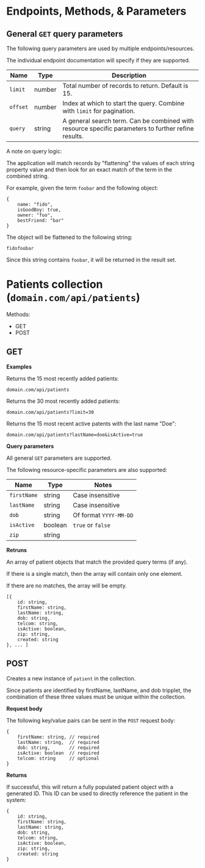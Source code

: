 # Endpoints, Methods, & Parameters

## General `GET` query parameters

The following query parameters are used by multiple endpoints/resources. 

The individual endpoint documentation will specify if they are supported.

| Name   | Type   | Description             |
|--------|--------|-------------------------|
| `limit`  | number | Total number of records to return. Default is 15. |
| `offset` | number | Index at which to start the query. Combine with `limit` for pagination. |
| `query`  | string | A general search term. Can be combined with resource specific parameters to further refine results.  |

A note on query logic:

The application will match records by "flattening" the values of each string property value and then look for an exact match of the term in the combined string.

For example, given the term `foobar` and the following object:
```
{
    name: "fido",
    isGoodBoy: true,
    owner: "foo",
    bestFriend: "bar"
}
```

The object will be flattened to the following string:
```
fidofoobar
```
Since this string contains `foobar`, it will be returned in the result set.

# Patients collection (`domain.com/api/patients`)

Methods: 
* GET
* POST

## GET

**Examples**

Returns the 15 most recently added patients:
```
domain.com/api/patients
```

Returns the 30 most recently added patients:
```
domain.com/api/patients?limit=30
```

Returns the 15 most recent active patents with the last name "Doe":
```
domain.com/api/patients?lastName=doe&isActive=true
```

**Query parameters**

All general `GET` parameters are supported.

The following resource-specific parameters are also supported:

| Name        | Type    | Notes                   |
|-------------|---------|-------------------------|
| `firstName` | string  | Case insensitive        |
| `lastName`  | string  | Case insensitive        |
| `dob`       | string  | Of format `YYYY-MM-DD`  |
| `isActive`  | boolean | `true` or `false`       |
| `zip`       | string  |                         |

**Retruns**

An array of patient objects that match the provided query terms (if any).

If there is a single match, then the array will contain only one element.

If there are no matches, the array will be empty.

```
[{
    id: string,
    firstName: string,
    lastName: string,
    dob: string,
    telcom: string,
    isActive: boolean,
    zip: string,
    created: string
}, ... ]
```

## POST

Creates a new instance of `patient` in the collection.

Since patients are identified by firstName, lastName, and dob tripplet, the combination of these three values must be unique within the collection.

**Request body**

The following key/value pairs can be sent in the `POST` request body:

```
{
    firstName: string, // required
    lastName: string,  // required
    dob: string,       // required
    isActive: boolean  // required
    telcom: string     // optional
}
```

**Returns**

If successful, this will return a fully populated patient object with a generated ID. This ID can be used to directly reference the patient in the system:

```
{
    id: string,
    firstName: string,
    lastName: string,
    dob: string,
    telcom: string,
    isActive: boolean,
    zip: string,
    created: string
}
```